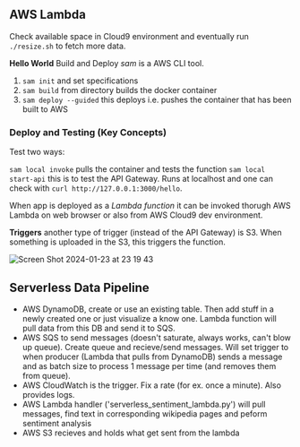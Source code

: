 ## AWS Lambda
Check available space in Cloud9 environment and eventually run `./resize.sh` to fetch more data.

**Hello World** Build and Deploy
*sam* is a AWS CLI tool.
1.  `sam init` and set specifications
2.  `sam build` from directory builds the docker container
3.  `sam deploy --guided` this deploys i.e. pushes the container that has been built to AWS

### Deploy and Testing (Key Concepts)

Test two ways:

`sam local invoke` pulls the container and tests the function
`sam local start-api` this is to test the API Gateway. Runs at localhost and one can check with `curl http://127.0.0.1:3000/hello`.

When app is deployed as a *Lambda function* it can be invoked thorugh AWS Lambda on web browser or also from AWS Cloud9 dev environment.

**Triggers** another type of trigger (instead of the API Gateway) is S3. When something is uploaded in the S3, this triggers the function.

![Screen Shot 2024-01-23 at 23 19 43](https://github.com/carlo088/iac_duke_course/assets/96287482/5d80f415-4db5-4951-9f95-92df21a72d5e)

## Serverless Data Pipeline
- AWS DynamoDB, create or use an existing table. Then add stuff in a newly created one or just visualize a know one. Lambda function will pull data from this DB and send it to SQS.
- AWS SQS to send messages (doesn't saturate, always works, can't blow up queue). Create queue and recieve/send messages. Will set trigger to when producer (Lambda that pulls from DynamoDB) sends a message and as batch size to process 1 message per time (and removes them from queue).
- AWS CloudWatch is the trigger. Fix a rate (for ex. once a minute). Also provides logs.
- AWS Lambda handler ('serverless_sentiment_lambda.py') will pull messages, find text in corresponding wikipedia pages and peform sentiment analysis
- AWS S3 recieves and holds what get sent from the lambda
